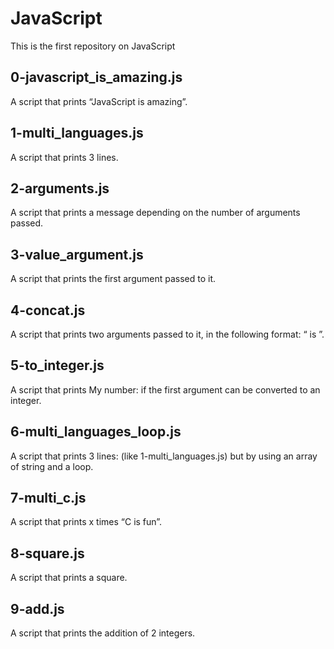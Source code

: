 # JavaScript

This is the first repository on JavaScript

## 0-javascript_is_amazing.js

A script that prints “JavaScript is amazing”.

## 1-multi_languages.js

A script that prints 3 lines.

## 2-arguments.js

A script that prints a message depending on the number of arguments passed.

## 3-value_argument.js

A script that prints the first argument passed to it.

## 4-concat.js

A script that prints two arguments passed to it, in the following format: “ is ”.

## 5-to_integer.js

A script that prints My number: <first argument converted in integer> if the first argument can be converted to an integer.

## 6-multi_languages_loop.js

A script that prints 3 lines: (like 1-multi_languages.js) but by using an array of string and a loop.

## 7-multi_c.js

A script that prints x times “C is fun”.

## 8-square.js

A script that prints a square.

## 9-add.js

A script that prints the addition of 2 integers.